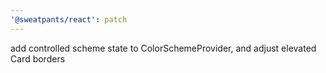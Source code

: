 ```yaml
---
'@sweatpants/react': patch
---
```


add controlled scheme state to ColorSchemeProvider, and adjust elevated Card borders
